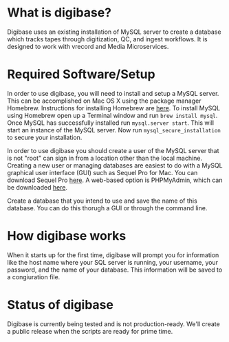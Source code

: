 # What is digibase?
Digibase uses an existing installation of MySQL server to create a database which tracks tapes through digitization, QC, and ingest workflows. It is designed to work with vrecord and Media Microservices.  

# Required Software/Setup 
In order to use digibase, you will need to install and setup a MySQL server. This can be accomplished on Mac OS X using the package manager Homebrew. Instructions for installing Homebrew are [here](http://brew.sh). To install MySQL using Homebrew open up a Terminal window and run `brew install mysql`. Once MySQL has successfully installed run `mysql.server start`. This will start an instance of the MySQL server. Now run `mysql_secure_installation` to secure your installation. 

In order to use digibase you should create a user of the MySQL server that is not "root" can sign in from a location other than the local machine. Creating a new user or managing databases are easiest to do with a MySQL graphical user interface (GUI) such as Sequel Pro for Mac. You can download Sequel Pro [here](http://www.sequelpro.com). A web-based option is PHPMyAdmin, which can be downloaded [here](https://www.phpmyadmin.net).

Create a database that you intend to use and save the name of this database. You can do this thorugh a GUI or through the command line. 

# How digibase works
When it starts up for the first time, digibase will prompt you for information like the host name where your SQL server is running, your username, your password, and the name of your database. This information will be saved to a congiuration file.

# Status of digibase 
Digibase is currently being tested and is not production-ready. We'll create a public release when the scripts are ready for prime time. 
